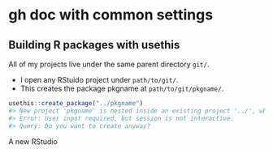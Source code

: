 gh doc with common settings
================

## Building R packages with usethis

All of my projects live under the same parent directory `git/`.

  - I open any RStuido project under `path/to/git/`.
  - This creates the package pkgname at `path/to/git/pkgname/`.

<!-- end list -->

``` r
usethis::create_package("../pkgname")
#> New project 'pkgname' is nested inside an existing project '../', which is rarely a good idea.
#> Error: User input required, but session is not interactive.
#> Query: Do you want to create anyway?
```

A new RStudio

